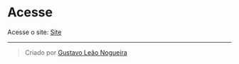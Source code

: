 # Acesse

Acesse o site: [Site](https://intense-ocean-02486.herokuapp.com/inicio)

***
> Criado por [Gustavo Leão Nogueira](https://github.com/gusleaooliveira)
